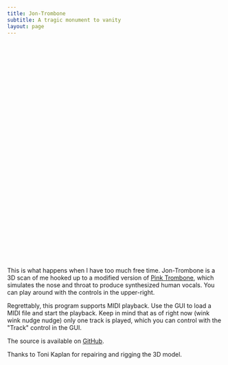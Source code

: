 ```yaml
---
title: Jon-Trombone
subtitle: A tragic monument to vanity
layout: page
---
```


<!--
        ~
           .-~~^-.
         .'  O    \
        (_____,    \
         `----.     \
               \     \
                \     \
                 \     `.             _ _
                  \       ~- _ _ - ~       ~ - .
                   \                              ~-.
                    \                                `.
                     \    /               /       \    \
                      `. |         }     |         }    \
                        `|        /      |        /       \
                         |       /       |       /          \
                         |      /`- _ _ _|      /.- ~ ^-.     \
                         |     /         |     /          `.    \
                         |     |         |     |             -.   ` . _ _ _ _ _ _
                         |_____|         |_____|                ~ . _ _ _ _ _ _ _ >
-->

<style>
#jon-trombone-container {
    position: relative;
    width: 100%;
    padding-bottom: 100%;
    margin-top: 1.0rem;
    margin-bottom: 1.0rem;
}

#jon-trombone-container canvas {
    position: absolute;
    left: 0;
    top: 0;
    right: 0;
    bottom: 0;
    width: 100%;
    height: 100%;
}

</style>

<!-- Get latest version of Guify off of NPM -->
<script src="https://unpkg.com/guify"></script>
<script src="https://cdnjs.cloudflare.com/ajax/libs/three.js/84/three.min.js"></script>
<script src="dependencies/OrbitControls.js"></script>

<div id="jon-trombone-container"></div>

This is what happens when I have too much free time. Jon-Trombone is a 3D scan of me hooked
up to a modified version of [Pink Trombone](https://dood.al/pinktrombone/), 
which simulates the nose and throat to produce synthesized human vocals. You can play
around with the controls in the upper-right.

Regrettably, this program supports MIDI playback. Use the GUI to load a MIDI file and
start the playback. Keep in mind that as of right now (wink wink nudge nudge) only one 
track is played, which you can control with the "Track" control in the GUI.

The source is available on [GitHub](https://github.com/colejd/jon-trombone)</a>.

Thanks to Toni Kaplan for repairing and rigging the 3D model.

<script src="jon-trombone.js"></script>

